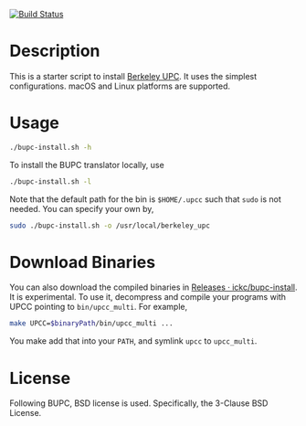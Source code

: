 [![Build Status](https://travis-ci.org/ickc/bupc-install.svg?branch=master)](https://travis-ci.org/ickc/bupc-install)

# Description

This is a starter script to install [Berkeley UPC](http://upc.lbl.gov/download/). It uses the simplest configurations. macOS and Linux platforms are supported.

# Usage

```bash
./bupc-install.sh -h
```

To install the BUPC translator locally, use

```bash
./bupc-install.sh -l
```

Note that the default path for the bin is `$HOME/.upcc` such that `sudo` is not needed. You can specify your own by,

```bash
sudo ./bupc-install.sh -o /usr/local/berkeley_upc
```

# Download Binaries

You can also download the compiled binaries in [Releases · ickc/bupc-install](https://github.com/ickc/bupc-install/releases). It is experimental. To use it, decompress and compile your programs with UPCC pointing to `bin/upcc_multi`. For example,

```bash
make UPCC=$binaryPath/bin/upcc_multi ...
```

You make add that into your `PATH`, and symlink `upcc` to `upcc_multi`.

# License

Following BUPC, BSD license is used. Specifically, the 3-Clause BSD License.
